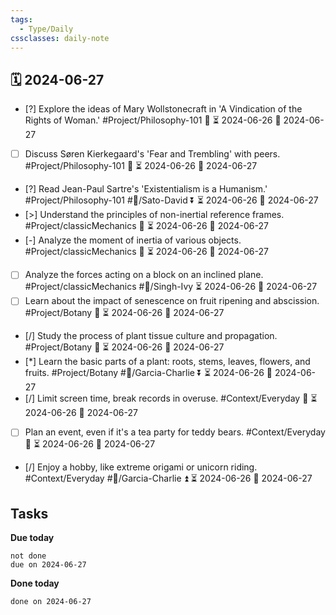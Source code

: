 ```yaml
---
tags:
  - Type/Daily
cssclasses: daily-note
---
```


## 🗓️ 2024-06-27

- [?] Explore the ideas of Mary Wollstonecraft in 'A Vindication of the Rights of Woman.' #Project/Philosophy-101 🔺 ⏳ 2024-06-26 📅 2024-06-27
- [ ] Discuss Søren Kierkegaard's 'Fear and Trembling' with peers. #Project/Philosophy-101 🔺 ⏳ 2024-06-26 📅 2024-06-27
- [?] Read Jean-Paul Sartre's 'Existentialism is a Humanism.' #Project/Philosophy-101 #👤/Sato-David ⏬ ⏳ 2024-06-26 📅 2024-06-27
- [>] Understand the principles of non-inertial reference frames. #Project/classicMechanics 🔺 ⏳ 2024-06-26 📅 2024-06-27
- [-] Analyze the moment of inertia of various objects. #Project/classicMechanics 🔼 ⏳ 2024-06-26 📅 2024-06-27
- [ ] Analyze the forces acting on a block on an inclined plane. #Project/classicMechanics #👤/Singh-Ivy ⏳ 2024-06-26 📅 2024-06-27
- [ ] Learn about the impact of senescence on fruit ripening and abscission. #Project/Botany 🔼 ⏳ 2024-06-26 📅 2024-06-27
- [/] Study the process of plant tissue culture and propagation. #Project/Botany 🔺 ⏳ 2024-06-26 📅 2024-06-27
- [*] Learn the basic parts of a plant: roots, stems, leaves, flowers, and fruits. #Project/Botany #👤/Garcia-Charlie ⏬ ⏳ 2024-06-26 📅 2024-06-27
- [/] Limit screen time, break records in overuse. #Context/Everyday 🔼 ⏳ 2024-06-26 📅 2024-06-27
- [ ] Plan an event, even if it's a tea party for teddy bears. #Context/Everyday 🔺 ⏳ 2024-06-26 📅 2024-06-27
- [/] Enjoy a hobby, like extreme origami or unicorn riding. #Context/Everyday #👤/Garcia-Charlie ⏫ ⏳ 2024-06-26 📅 2024-06-27

## Tasks

**Due today**

```tasks
not done
due on 2024-06-27
```

**Done today**

```tasks
done on 2024-06-27
```
            